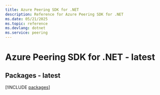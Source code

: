```yaml
---
title: Azure Peering SDK for .NET
description: Reference for Azure Peering SDK for .NET
ms.date: 05/21/2025
ms.topic: reference
ms.devlang: dotnet
ms.service: peering
---
```

# Azure Peering SDK for .NET - latest
## Packages - latest
[!INCLUDE [packages](peering-index.md)]